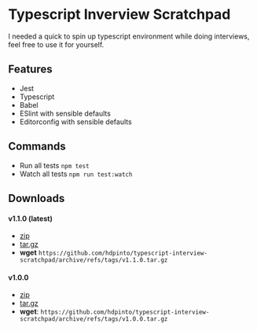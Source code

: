 # Typescript Inverview Scratchpad

I needed a quick to spin up typescript environment while doing interviews, feel free to use it for yourself.

## Features

- Jest
- Typescript
- Babel
- ESlint with sensible defaults
- Editorconfig with sensible defaults

## Commands

- Run all tests `npm test`
- Watch all tests `npm run test:watch`

## Downloads

#### v1.1.0 (latest)
- [zip](https://github.com/hdpinto/typescript-interview-scratchpad/archive/refs/tags/v1.1.0.zip)
- [tar.gz](https://github.com/hdpinto/typescript-interview-scratchpad/archive/refs/tags/v1.1.0.tar.gz)
- **wget** `https://github.com/hdpinto/typescript-interview-scratchpad/archive/refs/tags/v1.1.0.tar.gz`

#### v1.0.0
- [zip](https://github.com/hdpinto/typescript-interview-scratchpad/archive/refs/tags/v1.0.0.zip)
- [tar.gz](https://github.com/hdpinto/typescript-interview-scratchpad/archive/refs/tags/v1.0.0.tar.gz)
- **wget**: `https://github.com/hdpinto/typescript-interview-scratchpad/archive/refs/tags/v1.0.0.tar.gz`
